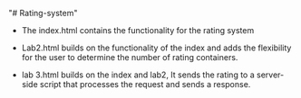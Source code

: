 "# Rating-system" 

- The index.html contains the functionality for the rating system

- Lab2.html builds on the functionality of the index and adds the flexibility for the user to determine the number of rating containers.

- lab 3.html builds on the index and lab2, It sends the rating to a server-side script that processes the request and sends a response.



